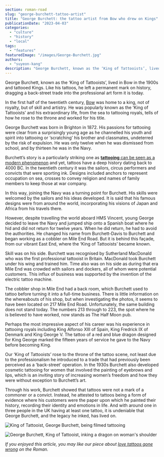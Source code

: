 ```yaml
---
section: roman-road
slug: "george-burchett-tattoo-artist"
title: "George Burchett: the tattoo artist from Bow who drew on Kings"
publicationDate: "2023-04-03"
categories: 
  - "culture"
  - "history"
  - "local"
tags: 
  - "features"
featuredImage: "/images/George-Burchett.jpg"
authors: 
  - "suyeon-kang"
description: "George Burchett, known as the ‘King of Tattooists’, lived in Bow in the 1900s and tattooed Kings. His legacy as one of the forerunners of the tattoo industry as it is today survives him and his ink will go down in history."
---
```


George Burchett, known as the ‘King of Tattooists’, lived in Bow in the 1900s and tattooed Kings. Like his tattoos, he left a permanent mark on history, dragging a back-street trade into the professional art form it is today.

In the first half of the twentieth century, [Bow](https://romanroadlondon.com/what-is-person-from-bow-called/) was home to a king, not of royalty, but of skill and artistry. He was popularly known as the ‘King of Tattooists’ and his extraordinary life, from the sea to tattooing royals, tells of how he rose to the throne and worked for his title.

George Burchett was born in Brighton in 1872. His passions for tattooing were clear from a surprisingly young age as he channelled his youth and spirit into tattooing or ‘scratching’ his brother and classmates, undeterred by the risk of expulsion. He was only twelve when he was dismissed from school, and by thirteen he was in the Navy.

Burchett’s story is a particularly striking one as [**tattooing** can be seen as a modern phenomenon](https://romanroadlondon.com/tattoo-studios/) and yet, tattoos have a deep history dating back to 4000 BC. In the twentieth century it was the sailors, circus performers and convicts that were sporting ink. Designs included anchors to represent occupation on sea, crosses to convey religion and names of family members to keep those at war company.

In this way, joining the Navy was a turning point for Burchett. His skills were welcomed by the sailors and his ideas developed. It is said that his famous designs were from around the world, incorporating his visions of Japan and Africa from his travels there.

However, despite travelling the world aboard HMS Vincent, young George decided to leave the Navy and jumped ship onto a Spanish boat where he hid and did not return for twelve years. When he did return, he had to avoid the authorities. He changed his name from Burchett-Davis to Burchett and began working as a cobbler on Mile End Road. But it is behind this façade, from our vibrant East End, where the ‘King of Tattooists’ became known. 

Skill was on his side. Burchett was recognised by Sutherland MacDonald who was the first professional tattooist in Britain. MacDonald took Burchett under his wing and trained him. Time also was on his side as during that era Mile End was crowded with sailors and dockers, all of whom were potential customers. This influx of business was supported by the invention of the electric tattoo machine.

The cobbler shop in Mile End had a back room, which Burchett used to tattoo before turning it into a full-time business. There is little information on the whereabouts of his shop, but when investigating the photos, it seems to have been located on 217 Mile End Road. Unfortunately, the same building does not stand today. The numbers 213 through to 223, the spot where he is believed to have worked, now stands as The Half Moon pub.

Perhaps the most impressive aspect of his career was his experience in tattooing royals including King Alfonso XIII of Spain, King Fredrick IX of Denmark and King George V. The tattoo of a red and blue dragon designed for King George marked the fifteen years of service he gave to the Navy before becoming King. 

Our ‘King of Tattooists’ rose to the throne of the tattoo scene, not least due to the professionalism he introduced to a trade that had previously been perceived as a ‘back-street’ operation. In the 1930s Burchett also developed cosmetic tattooing for women that involved the painting of eyebrows and lips, which is an inviting story of increasing women’s freedom and how they were without exception to Burchett’s art.

Through his work, Burchett showed that tattoos were not a mark of a commoner or a convict. Instead, he attested to tattoos being a form of evidence where his customers were the paper upon which he painted their history, recording their identity and emotions in life. And with around one in three people in the UK having at least one tattoo, it is undeniable that George Burchett, and the legacy he inked, has lived on.

![King of Tattooist, George Burchett, being filmed tattooing](/images/George-Burchett-being-filmed-tattooing-19381.jpg)

![George Burchett, King of Tattooist, inking a dragon on woman's shoulder](/images/George-Burchett-tattooing-woman-on-shoulder.jpg)

_If you enjoyed this article, you may like our piece about [love tattoos gone wrong](https://romanroadlondon.com/love-tattoos-valentines-day-2023/) on the Roman._


